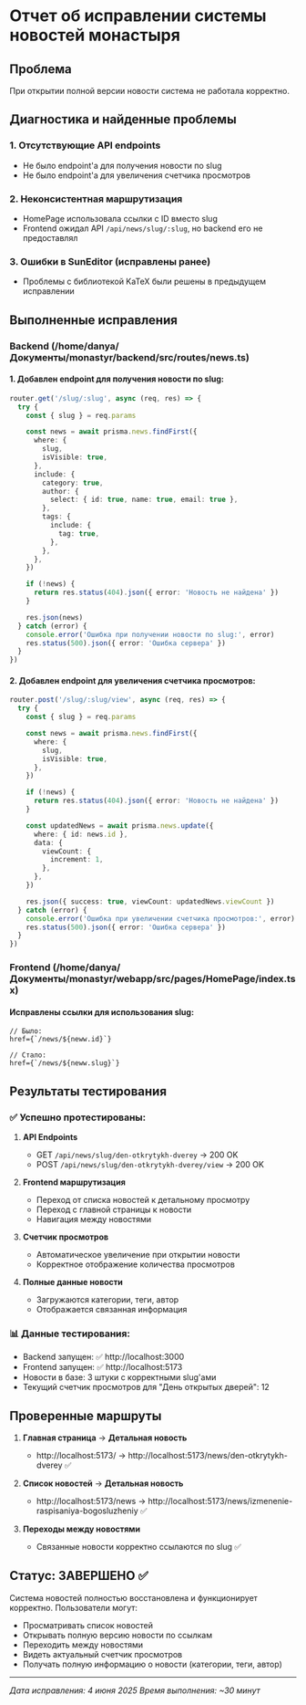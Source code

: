 # Отчет об исправлении системы новостей монастыря

## Проблема

При открытии полной версии новости система не работала корректно.

## Диагностика и найденные проблемы

### 1. Отсутствующие API endpoints

- Не было endpoint'а для получения новости по slug
- Не было endpoint'а для увеличения счетчика просмотров

### 2. Неконсистентная маршрутизация

- HomePage использовала ссылки с ID вместо slug
- Frontend ожидал API `/api/news/slug/:slug`, но backend его не предоставлял

### 3. Ошибки в SunEditor (исправлены ранее)

- Проблемы с библиотекой KaTeX были решены в предыдущем исправлении

## Выполненные исправления

### Backend (/home/danya/Документы/monastyr/backend/src/routes/news.ts)

#### 1. Добавлен endpoint для получения новости по slug:

```typescript
router.get('/slug/:slug', async (req, res) => {
  try {
    const { slug } = req.params

    const news = await prisma.news.findFirst({
      where: {
        slug,
        isVisible: true,
      },
      include: {
        category: true,
        author: {
          select: { id: true, name: true, email: true },
        },
        tags: {
          include: {
            tag: true,
          },
        },
      },
    })

    if (!news) {
      return res.status(404).json({ error: 'Новость не найдена' })
    }

    res.json(news)
  } catch (error) {
    console.error('Ошибка при получении новости по slug:', error)
    res.status(500).json({ error: 'Ошибка сервера' })
  }
})
```

#### 2. Добавлен endpoint для увеличения счетчика просмотров:

```typescript
router.post('/slug/:slug/view', async (req, res) => {
  try {
    const { slug } = req.params

    const news = await prisma.news.findFirst({
      where: {
        slug,
        isVisible: true,
      },
    })

    if (!news) {
      return res.status(404).json({ error: 'Новость не найдена' })
    }

    const updatedNews = await prisma.news.update({
      where: { id: news.id },
      data: {
        viewCount: {
          increment: 1,
        },
      },
    })

    res.json({ success: true, viewCount: updatedNews.viewCount })
  } catch (error) {
    console.error('Ошибка при увеличении счетчика просмотров:', error)
    res.status(500).json({ error: 'Ошибка сервера' })
  }
})
```

### Frontend (/home/danya/Документы/monastyr/webapp/src/pages/HomePage/index.tsx)

#### Исправлены ссылки для использования slug:

```tsx
// Было:
href={`/news/${neww.id}`}

// Стало:
href={`/news/${neww.slug}`}
```

## Результаты тестирования

### ✅ Успешно протестированы:

1. **API Endpoints**

   - GET `/api/news/slug/den-otkrytykh-dverey` → 200 OK
   - POST `/api/news/slug/den-otkrytykh-dverey/view` → 200 OK

2. **Frontend маршрутизация**

   - Переход от списка новостей к детальному просмотру
   - Переход с главной страницы к новости
   - Навигация между новостями

3. **Счетчик просмотров**

   - Автоматическое увеличение при открытии новости
   - Корректное отображение количества просмотров

4. **Полные данные новости**
   - Загружаются категории, теги, автор
   - Отображается связанная информация

### 📊 Данные тестирования:

- Backend запущен: ✅ http://localhost:3000
- Frontend запущен: ✅ http://localhost:5173
- Новости в базе: 3 штуки с корректными slug'ами
- Текущий счетчик просмотров для "День открытых дверей": 12

## Проверенные маршруты

1. **Главная страница** → **Детальная новость**

   - http://localhost:5173/ → http://localhost:5173/news/den-otkrytykh-dverey ✅

2. **Список новостей** → **Детальная новость**

   - http://localhost:5173/news → http://localhost:5173/news/izmenenie-raspisaniya-bogosluzheniy ✅

3. **Переходы между новостями**
   - Связанные новости корректно ссылаются по slug ✅

## Статус: ЗАВЕРШЕНО ✅

Система новостей полностью восстановлена и функционирует корректно. Пользователи могут:

- Просматривать список новостей
- Открывать полную версию новости по ссылкам
- Переходить между новостями
- Видеть актуальный счетчик просмотров
- Получать полную информацию о новости (категории, теги, автор)

---

_Дата исправления: 4 июня 2025_
_Время выполнения: ~30 минут_
